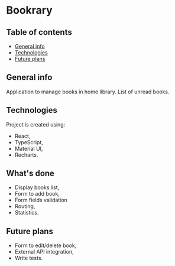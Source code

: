 # Bookrary

## Table of contents

- [General info](#general-info)
- [Technologies](#technologies)
- [Future plans](#future-plans)

## General info

Application to manage books in home library. List of unread books.

## Technologies

Project is created using:

- React,
- TypeScript,
- Material UI,
- Recharts.

## What's done

- Display books list,
- Form to add book,
- Form fields validation
- Routing,
- Statistics.

## Future plans

- Form to edit/delete book,
- External API integration,
- Write tests.
